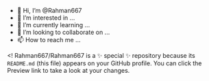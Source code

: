 - 👋 Hi, I’m @Rahman667
- 👀 I’m interested in ...
- 🌱 I’m currently learning ...
- 💞️ I’m looking to collaborate on ...
- 📫 How to reach me ...

<!
Rahman667/Rahman667 is a ✨ special ✨ repository because its `README.md` (this file) appears on your GitHub profile.
You can click the Preview link to take a look at your changes.
>
>